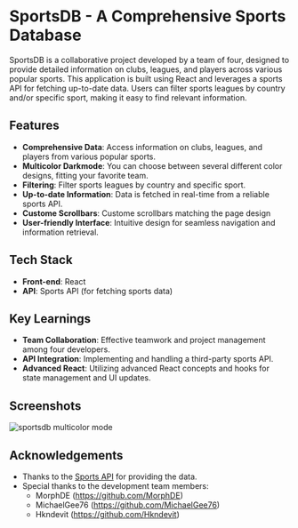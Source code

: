 # SportsDB - A Comprehensive Sports Database

SportsDB is a collaborative project developed by a team of four, designed to provide detailed information on clubs, leagues, and players across various popular sports. This application is built using React and leverages a sports API for fetching up-to-date data. Users can filter sports leagues by country and/or specific sport, making it easy to find relevant information.

## Features

- **Comprehensive Data**: Access information on clubs, leagues, and players from various popular sports.
- **Multicolor Darkmode**: You can choose between several different color designs, fitting your favorite team.
- **Filtering**: Filter sports leagues by country and specific sport.
- **Up-to-date Information**: Data is fetched in real-time from a reliable sports API.
- **Custome Scrollbars**: Custome scrollbars matching the page design
- **User-friendly Interface**: Intuitive design for seamless navigation and information retrieval.

## Tech Stack

- **Front-end**: React
- **API**: Sports API (for fetching sports data)

## Key Learnings

- **Team Collaboration**: Effective teamwork and project management among four developers.
- **API Integration**: Implementing and handling a third-party sports API.
- **Advanced React**: Utilizing advanced React concepts and hooks for state management and UI updates.

## Screenshots
![sportsdb multicolor mode](https://github.com/fredwardp/SportsDB/assets/148052437/72a9ac30-8b46-47cf-b703-7be47d99976a)


## Acknowledgements

- Thanks to the [Sports API](https://www.sportsapi.com) for providing the data.
- Special thanks to the development team members:
  - MorphDE (https://github.com/MorphDE)
  - MichaelGee76 (https://github.com/MichaelGee76)
  - Hkndevit (https://github.com/Hkndevit)

